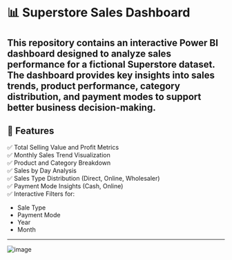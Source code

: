 # 📊 Superstore Sales Dashboard

This repository contains an interactive Power BI dashboard designed to analyze sales performance for a fictional Superstore dataset. The dashboard provides key insights into sales trends, product performance, category distribution, and payment modes to support better business decision-making.
---
## 🚀 Features

✅ Total Selling Value and Profit Metrics  
✅ Monthly Sales Trend Visualization  
✅ Product and Category Breakdown  
✅ Sales by Day Analysis  
✅ Sales Type Distribution (Direct, Online, Wholesaler)  
✅ Payment Mode Insights (Cash, Online)  
✅ Interactive Filters for:
- Sale Type
- Payment Mode
- Year
- Month

---
![image](https://github.com/user-attachments/assets/7afb935b-dcd8-40ce-852d-bc80bb8d2f56)
